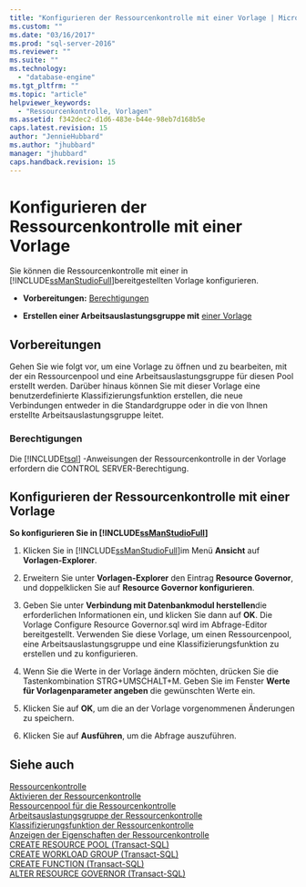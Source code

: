 ```yaml
---
title: "Konfigurieren der Ressourcenkontrolle mit einer Vorlage | Microsoft Docs"
ms.custom: ""
ms.date: "03/16/2017"
ms.prod: "sql-server-2016"
ms.reviewer: ""
ms.suite: ""
ms.technology: 
  - "database-engine"
ms.tgt_pltfrm: ""
ms.topic: "article"
helpviewer_keywords: 
  - "Ressourcenkontrolle, Vorlagen"
ms.assetid: f342dec2-d1d6-483e-b44e-98eb7d168b5e
caps.latest.revision: 15
author: "JennieHubbard"
ms.author: "jhubbard"
manager: "jhubbard"
caps.handback.revision: 15
---
```

# Konfigurieren der Ressourcenkontrolle mit einer Vorlage
  Sie können die Ressourcenkontrolle mit einer in [!INCLUDE[ssManStudioFull](../../includes/ssmanstudiofull-md.md)]bereitgestellten Vorlage konfigurieren.  
  
-   **Vorbereitungen:**  [Berechtigungen](#Permissions)  
  
-   **Erstellen einer Arbeitsauslastungsgruppe mit**  [einer Vorlage](#ConfRGTemplate)  
  
##  <a name="BeforeYouBegin"></a> Vorbereitungen  
 Gehen Sie wie folgt vor, um eine Vorlage zu öffnen und zu bearbeiten, mit der ein Ressourcenpool und eine Arbeitsauslastungsgruppe für diesen Pool erstellt werden. Darüber hinaus können Sie mit dieser Vorlage eine benutzerdefinierte Klassifizierungsfunktion erstellen, die neue Verbindungen entweder in die Standardgruppe oder in die von Ihnen erstellte Arbeitsauslastungsgruppe leitet.  
  
###  <a name="Permissions"></a> Berechtigungen  
 Die [!INCLUDE[tsql](../../includes/tsql-md.md)] -Anweisungen der Ressourcenkontrolle in der Vorlage erfordern die CONTROL SERVER-Berechtigung.  
  
##  <a name="ConfRGTemplate"></a> Konfigurieren der Ressourcenkontrolle mit einer Vorlage  
 **So konfigurieren Sie in [!INCLUDE[ssManStudioFull](../../includes/ssmanstudiofull-md.md)]**  
  
1.  Klicken Sie in [!INCLUDE[ssManStudioFull](../../includes/ssmanstudiofull-md.md)]im Menü **Ansicht** auf **Vorlagen-Explorer**.  
  
2.  Erweitern Sie unter **Vorlagen-Explorer** den Eintrag **Resource Governor**, und doppelklicken Sie auf **Resource Governor konfigurieren**.  
  
3.  Geben Sie unter **Verbindung mit Datenbankmodul herstellen**die erforderlichen Informationen ein, und klicken Sie dann auf **OK**. Die Vorlage Configure Resource Governor.sql wird im Abfrage-Editor bereitgestellt. Verwenden Sie diese Vorlage, um einen Ressourcenpool, eine Arbeitsauslastungsgruppe und eine Klassifizierungsfunktion zu erstellen und zu konfigurieren.  
  
4.  Wenn Sie die Werte in der Vorlage ändern möchten, drücken Sie die Tastenkombination STRG+UMSCHALT+M. Geben Sie im Fenster **Werte für Vorlagenparameter angeben** die gewünschten Werte ein.  
  
5.  Klicken Sie auf **OK**, um die an der Vorlage vorgenommenen Änderungen zu speichern.  
  
6.  Klicken Sie auf **Ausführen**, um die Abfrage auszuführen.  
  
## Siehe auch  
 [Ressourcenkontrolle](../../relational-databases/resource-governor/resource-governor.md)   
 [Aktivieren der Ressourcenkontrolle](../../relational-databases/resource-governor/enable-resource-governor.md)   
 [Ressourcenpool für die Ressourcenkontrolle](../../relational-databases/resource-governor/resource-governor-resource-pool.md)   
 [Arbeitsauslastungsgruppe der Ressourcenkontrolle](../../relational-databases/resource-governor/resource-governor-workload-group.md)   
 [Klassifizierungsfunktion der Ressourcenkontrolle](../../relational-databases/resource-governor/resource-governor-classifier-function.md)   
 [Anzeigen der Eigenschaften der Ressourcenkontrolle](../../relational-databases/resource-governor/view-resource-governor-properties.md)   
 [CREATE RESOURCE POOL &#40;Transact-SQL&#41;](../../t-sql/statements/create-resource-pool-transact-sql.md)   
 [CREATE WORKLOAD GROUP &#40;Transact-SQL&#41;](../../t-sql/statements/create-workload-group-transact-sql.md)   
 [CREATE FUNCTION &#40;Transact-SQL&#41;](../../t-sql/statements/create-function-transact-sql.md)   
 [ALTER RESOURCE GOVERNOR &#40;Transact-SQL&#41;](../../t-sql/statements/alter-resource-governor-transact-sql.md)  
  
  